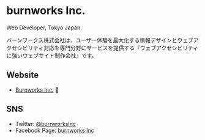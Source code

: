 # burnworks Inc.

Web Developer, Tokyo Japan.

バーンワークス株式会社は、ユーザー体験を最大化する情報デザインとウェブアクセシビリティ対応を専門分野にサービスを提供する『ウェブアクセシビリティに強いウェブサイト制作会社』です。

## Website

- [Burnworks Inc.](https://burnworks.com/) :office:

## SNS

- Twitter: [@burnworksInc](https://twitter.com/burnworksInc)
- Facebook Page: [burnworks Inc](https://www.facebook.com/burnworks.Inc)
